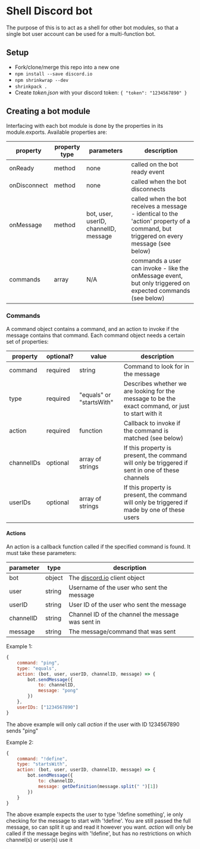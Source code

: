# Shell Discord bot

The purpose of this is to act as a shell for other bot modules, so that a single bot user account can be used for a multi-function bot.

## Setup
- Fork/clone/merge this repo into a new one
- `npm install --save discord.io`
- `npm shrinkwrap --dev`
- `shrinkpack .`
- Create *token.json* with your discord token: `{ "token": "1234567890" }`

## Creating a bot module

Interfacing with each bot module is done by the properties in its module.exports. Available properties are:

| property     | property type | parameters                            | description                                                                                                                          |
|--------------|---------------|---------------------------------------|--------------------------------------------------------------------------------------------------------------------------------------|
| onReady      | method        | none                                  | called on the bot ready event                                                                                                        |
| onDisconnect | method        | none                                  | called when the bot disconnects                                                                                                      |
| onMessage    | method        | bot, user, userID, channelID, message | called when the bot receives a message - identical to the 'action' property of a command, but triggered on every message (see below) |
| commands     | array         | N/A                                   | commands a user can invoke - like the onMessage event, but only triggered on expected commands (see below)                           |

### Commands

A command object contains a command, and an action to invoke if the message contains that command. Each command object needs a certain set of properties:


| property   | optional? | value                    | description                                                                                        |
|------------|-----------|--------------------------|----------------------------------------------------------------------------------------------------|
| command    | required  | string                   | Command to look for in the message                                                                 |
| type       | required  | "equals" or "startsWith" | Describes whether we are looking for the message to be the exact command, or just to start with it |
| action     | required  | function                 | Callback to invoke if the command is matched (see below)                                           |
| channelIDs | optional  | array of strings         | If this property is present, the command will only be triggered if sent in one of these channels   |
| userIDs    | optional  | array of strings         | If this property is present, the command will only be triggered if made by one of these users      |


#### Actions

An action is a callback function called if the specified command is found. It must take these parameters:

| parameter | type   | description                                                          |
|-----------|--------|----------------------------------------------------------------------|
| bot       | object | The [discord.io](https://github.com/izy521/discord.io) client object |
| user      | string | Username of the user who sent the message                            |
| userID    | string | User ID of the user who sent the message                             |
| channelID | string | Channel ID of the channel the message was sent in                    |
| message   | string | The message/command that was sent                                    |

Example 1:

```JavaScript
{
	command: "ping",
	type: "equals",
	action: (bot, user, userID, channelID, message) => {
		bot.sendMessage({
			to: channelID,
			message: "pong"
		})
	},
	userIDs: ["1234567890"]
}
```

The above example will only call *action* if the user with ID 1234567890 sends "ping"

Example 2:

```JavaScript
{
	command: "!define",
	type: "startsWith",
	action: (bot, user, userID, channelID, message) => {
		bot.sendMessage({
			to: channelID,
			message: getDefinition(message.split(" ")[1])
		})
	}
}
```

The above example expects the user to type '!define something', ie only checking for the message to start with '!define'. You are still passed the full message, so can split it up and read it however you want.
*action* will only be called if the message begins with '!define', but has no restrictions on which channel(s) or user(s) use it